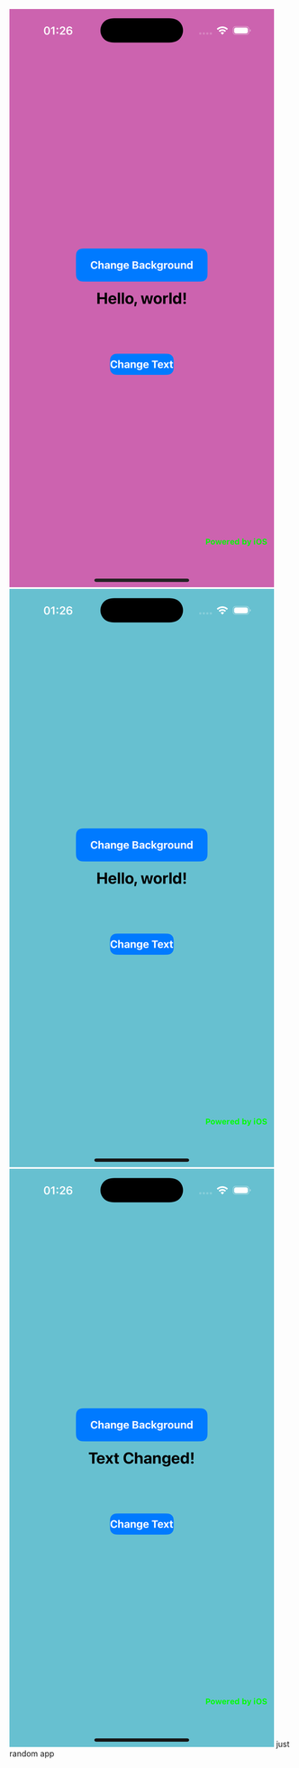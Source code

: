 ![alt text](<Simulator Screenshot - iPhone 16 Pro - 2025-02-18 at 01.26.23.png>) ![alt text](<Simulator Screenshot - iPhone 16 Pro - 2025-02-18 at 01.26.26.png>) ![alt text](<Simulator Screenshot - iPhone 16 Pro - 2025-02-18 at 01.26.31.png>)
just random app 
